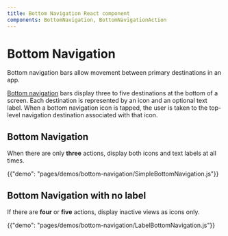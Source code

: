 ```yaml
---
title: Bottom Navigation React component
components: BottomNavigation, BottomNavigationAction
---
```


# Bottom Navigation

<p class="description">Bottom navigation bars allow movement between primary destinations in an app.</p>

[Bottom navigation](https://material.io/design/components/bottom-navigation.html) bars display three to five destinations at the bottom of a screen. Each destination is represented by an icon and an optional text label. When a bottom navigation icon is tapped, the user is taken to the top-level navigation destination associated with that icon.

## Bottom Navigation

When there are only **three** actions, display both icons and text labels at all times.

{{"demo": "pages/demos/bottom-navigation/SimpleBottomNavigation.js"}}

## Bottom Navigation with no label

If there are **four** or **five** actions, display inactive views as icons only.

{{"demo": "pages/demos/bottom-navigation/LabelBottomNavigation.js"}}